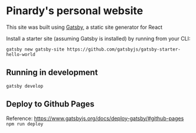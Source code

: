 # Pinardy's personal website
This site was built using [Gatsby](https://www.gatsbyjs.org/), a static site generator for React

Install a starter site (assuming Gatsby is installed) by running from your CLI:
```
gatsby new gatsby-site https://github.com/gatsbyjs/gatsby-starter-hello-world
```

## Running in development
`gatsby develop`

## Deploy to Github Pages
Reference: https://www.gatsbyjs.org/docs/deploy-gatsby/#github-pages
`npm run deploy`



